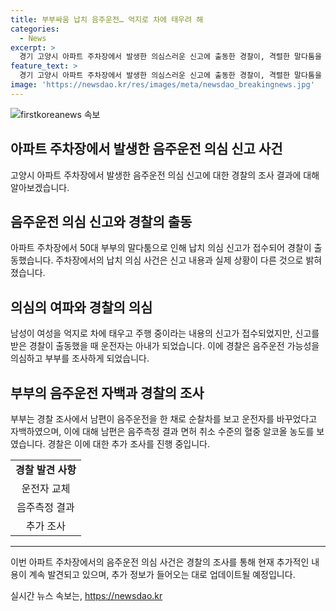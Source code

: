 ```yaml
---
title: 부부싸움 납치 음주운전… 억지로 차에 태우려 해
categories:
  - News
excerpt: >
  경기 고양시 아파트 주차장에서 발생한 의심스러운 신고에 출동한 경찰이, 격렬한 말다툼을 벌이던 부부를 발견했지만, 여성을 차에 억지로 태우고 주행 중이라는 신고와는 다른 상황에 직면했다. 경찰의 조사에서 운전자가 아내로, 남편이 음주운전을 한 후 차를 바꾼 것이 밝혀졌으며, 남편은 음주운전으로 불구속 입건되었다. 해당 사건은 경찰에 의해 정확히 조사 중이다. (총 146자)
feature_text: >
  경기 고양시 아파트 주차장에서 발생한 의심스러운 신고에 출동한 경찰이, 격렬한 말다툼을 벌이던 부부를 발견했지만, 여성을 차에 억지로 태우고 주행 중이라는 신고와는 다른 상황에 직면했다. 경찰의 조사에서 운전자가 아내로, 남편이 음주운전을 한 후 차를 바꾼 것이 밝혀졌으며, 남편은 음주운전으로 불구속 입건되었다. 해당 사건은 경찰에 의해 정확히 조사 중이다. (총 146자)
image: 'https://newsdao.kr/res/images/meta/newsdao_breakingnews.jpg'
---
```


<p><img src="https://newsdao.kr/res/images/meta/newsdao_breakingnews.jpg" alt="firstkoreanews 속보" /></p>

<h2 data-ke-size="size26">아파트 주차장에서 발생한 음주운전 의심 신고 사건</h2>

<p data-ke-size="size16">고양시 아파트 주차장에서 발생한 음주운전 의심 신고에 대한 경찰의 조사 결과에 대해 알아보겠습니다.</p>

<h2>음주운전 의심 신고와 경찰의 출동</h2>

<p data-ke-size="size16">아파트 주차장에서 50대 부부의 말다툼으로 인해 납치 의심 신고가 접수되어 경찰이 출동했습니다. 주차장에서의 납치 의심 사건은 신고 내용과 실제 상황이 다른 것으로 밝혀졌습니다.</p>

<h2>의심의 여파와 경찰의 의심</h2>

<p data-ke-size="size16">남성이 여성을 억지로 차에 태우고 주행 중이라는 내용의 신고가 접수되었지만, 신고를 받은 경찰이 출동했을 때 운전자는 아내가 되었습니다. 이에 경찰은 음주운전 가능성을 의심하고 부부를 조사하게 되었습니다.</p>

<h2>부부의 음주운전 자백과 경찰의 조사</h2>

<p data-ke-size="size16">부부는 경찰 조사에서 남편이 음주운전을 한 채로 순찰차를 보고 운전자를 바꾸었다고 자백하였으며, 이에 대해 남편은 음주측정 결과 면허 취소 수준의 혈중 알코올 농도를 보였습니다. 경찰은 이에 대한 추가 조사를 진행 중입니다.</p>

<table>
  <tr>
    <td style="text-align: center; height: 17px;"><b>경찰 발견 사항</b></td>
  </tr>
  <tr>
    <td style="text-align: center; height: 17px;">운전자 교체</td>
  </tr>
  <tr>
    <td style="text-align: center; height: 17px;">음주측정 결과</td>
  </tr>
  <tr>
    <td style="text-align: center; height: 17px;">추가 조사</td>
  </tr>
</table>

<hr>

<p data-ke-size="size16">이번 아파트 주차장에서의 음주운전 의심 사건은 경찰의 조사를 통해 현재 추가적인 내용이 계속 발견되고 있으며, 추가 정보가 들어오는 대로 업데이트될 예정입니다.</p>
실시간 뉴스 속보는, <a href="https://newsdao.kr" rel="dofollow">https://newsdao.kr</a>



